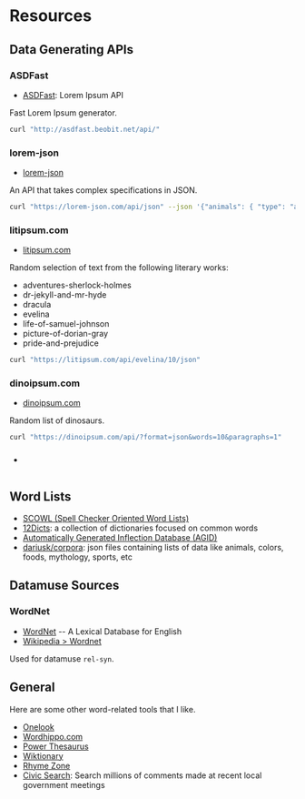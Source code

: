 Resources
=========

Data Generating APIs
--------------------

### ASDFast

* [ASDFast](https://asdfast.beobit.net/docs/): Lorem Ipsum API

Fast Lorem Ipsum generator.

```bash
curl "http://asdfast.beobit.net/api/"
```

### lorem-json

* [lorem-json](https://lorem-json.com/)

An API that takes complex specifications in JSON.

```bash
curl "https://lorem-json.com/api/json" --json '{"animals": { "type": "array", "count": 5, "items":  "{{animal()}}"} }'
```

### litipsum.com

* [litipsum.com](https://litipsum.com/)

Random selection of text from the following literary works:

* adventures-sherlock-holmes
* dr-jekyll-and-mr-hyde
* dracula
* evelina
* life-of-samuel-johnson
* picture-of-dorian-gray
* pride-and-prejudice

```bash
curl "https://litipsum.com/api/evelina/10/json"
```

### dinoipsum.com

* [dinoipsum.com](https://dinoipsum.com/)

Random list of dinosaurs.

```bash
curl "https://dinoipsum.com/api/?format=json&words=10&paragraphs=1"
```

### 

* []()

```bash
```

Word Lists
----------

* [SCOWL (Spell Checker Oriented Word Lists)](http://wordlist.aspell.net/) 
* [12Dicts](http://wordlist.aspell.net/12dicts/): a collection of dictionaries focused on common words
* [Automatically Generated Inflection Database (AGID)](http://wordlist.aspell.net/agid-readme/)
* [dariusk/corpora](https://github.com/dariusk/corpora): json files containing lists of data like animals, colors, foods, mythology, sports, etc

Datamuse Sources
----------------

### WordNet

* [WordNet](https://wordnet.princeton.edu/) -- A Lexical Database for English
* [Wikipedia > Wordnet](https://en.wikipedia.org/wiki/WordNet)

Used for datamuse `rel-syn`.

General
-------

Here are some other word-related tools that I like.

* [Onelook](https://onelook.com/)
* [Wordhippo.com](https://wordhippo.com)
* [Power Thesaurus](https://www.powerthesaurus.org/)
* [Wiktionary](https://en.wiktionary.org/)
* [Rhyme Zone](https://www.rhymezone.com/)
* [Civic Search](https://civicsearch.org/): Search millions of comments made at recent local government meetings
